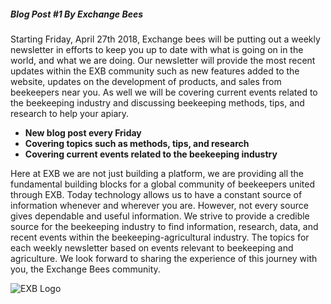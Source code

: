 ##### **Blog Post #1 By Exchange Bees**

Starting Friday, April 27th 2018, Exchange bees will be putting out a weekly newsletter in efforts to keep you up to date with what is going on in the world, and what we are doing. Our newsletter will provide the most recent updates within the EXB community such as new features added to the website, updates on the development of products, and sales from beekeepers near you. As well we will be covering current events related to the beekeeping industry and discussing beekeeping methods, tips, and research to help your apiary. 

* **New blog post every Friday**
* **Covering topics such as methods, tips, and research**
* **Covering current events related to the beekeeping industry**

Here at EXB we are not just building a platform, we are providing all the fundamental building blocks for a global community of beekeepers united through EXB. Today technology allows us to have a constant source of information whenever and wherever you are. However, not every source gives dependable and useful information. We strive to provide a credible source for the beekeeping industry to find information, research, data, and recent events within the beekeeping-agricultural industry. The topics for each weekly newsletter based on events relevant to beekeeping and agriculture. We look forward to sharing the experience of this journey with you, the Exchange Bees community.

![EXB Logo](https://imgur.com/8Rv62A0)
